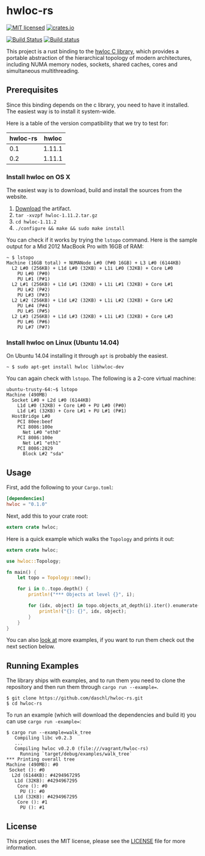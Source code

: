 # hwloc-rs
[![MIT licensed](https://img.shields.io/badge/license-MIT-blue.svg)](./LICENSE)
[![crates.io](http://meritbadge.herokuapp.com/hwloc)](https://crates.io/crates/hwloc)

[![Build Status](https://travis-ci.org/daschl/hwloc-rs.svg?branch=master)](https://travis-ci.org/daschl/hwloc-rs)
[![Build status](https://ci.appveyor.com/api/projects/status/5ky82rqixi67jy9g?svg=true)](https://ci.appveyor.com/project/daschl/hwloc-rs)

This project is a rust binding to the
[hwloc C library](http://www.open-mpi.org/projects/hwloc/), which provides a
portable abstraction of the hierarchical topology of modern architectures,
including NUMA memory nodes, sockets, shared caches, cores and simultaneous
multithreading.

## Prerequisites
Since this binding depends on the c library, you need to have it installed. The
easiest way is to install it system-wide.

Here is a table of the version compatibility that we try to test for:

| hwloc-rs | hwloc  |
|----------|--------|
| 0.1      | 1.11.1 |
| 0.2      | 1.11.1 |

### Install hwloc on OS X
The easiest way is to download, build and install the sources from the website.

 1. [Download](https://www.open-mpi.org/software/hwloc/v1.11/downloads/hwloc-1.11.2.tar.gz)
    the artifact.
 2. `tar -xvzpf hwloc-1.11.2.tar.gz`
 3. `cd hwloc-1.11.2`
 4. `./configure && make && sudo make install`

You can check if it works by trying the `lstopo` command. Here is the sample
output for a Mid 2012 MacBook Pro with 16GB of RAM:

```
~ $ lstopo
Machine (16GB total) + NUMANode L#0 (P#0 16GB) + L3 L#0 (6144KB)
  L2 L#0 (256KB) + L1d L#0 (32KB) + L1i L#0 (32KB) + Core L#0
    PU L#0 (P#0)
    PU L#1 (P#1)
  L2 L#1 (256KB) + L1d L#1 (32KB) + L1i L#1 (32KB) + Core L#1
    PU L#2 (P#2)
    PU L#3 (P#3)
  L2 L#2 (256KB) + L1d L#2 (32KB) + L1i L#2 (32KB) + Core L#2
    PU L#4 (P#4)
    PU L#5 (P#5)
  L2 L#3 (256KB) + L1d L#3 (32KB) + L1i L#3 (32KB) + Core L#3
    PU L#6 (P#6)
    PU L#7 (P#7)
```

### Install hwloc on Linux (Ubuntu 14.04)
On Ubuntu 14.04 installing it through `apt` is probably the easiest.

```
~ $ sudo apt-get install hwloc libhwloc-dev
```

You can again check with `lstopo`. The following is a 2-core virtual machine:

```
ubuntu-trusty-64:~$ lstopo
Machine (490MB)
  Socket L#0 + L2d L#0 (6144KB)
    L1d L#0 (32KB) + Core L#0 + PU L#0 (P#0)
    L1d L#1 (32KB) + Core L#1 + PU L#1 (P#1)
  HostBridge L#0
    PCI 80ee:beef
    PCI 8086:100e
      Net L#0 "eth0"
    PCI 8086:100e
      Net L#1 "eth1"
    PCI 8086:2829
      Block L#2 "sda"
```

## Usage

First, add the following to your `Cargo.toml`:

```toml
[dependencies]
hwloc = "0.1.0"
```

Next, add this to your crate root:

```rust
extern crate hwloc;
```

Here is a quick example which walks the `Topology` and prints it out:

```rust
extern crate hwloc;

use hwloc::Topology;

fn main() {
	let topo = Topology::new();

	for i in 0..topo.depth() {
		println!("*** Objects at level {}", i);

		for (idx, object) in topo.objects_at_depth(i).iter().enumerate() {
			println!("{}: {}", idx, object);
		}
	}
}
```

You can also [look at](https://github.com/daschl/hwloc-rs/tree/master/examples)
more examples, if you want to run them check out the next section below.

## Running Examples
The library ships with examples, and to run them you need to clone the repository
and then run them through `cargo run --example=`.

```
$ git clone https://github.com/daschl/hwloc-rs.git
$ cd hwloc-rs
```

To run an example (which will download the dependencies and build it) you can
use `cargo run -example=`:

```
$ cargo run --example=walk_tree
   Compiling libc v0.2.3
   ...
   Compiling hwloc v0.2.0 (file:///vagrant/hwloc-rs)
     Running `target/debug/examples/walk_tree`
*** Printing overall tree
Machine (490MB): #0
 Socket (): #0
  L2d (6144KB): #4294967295
   L1d (32KB): #4294967295
    Core (): #0
     PU (): #0
   L1d (32KB): #4294967295
    Core (): #1
     PU (): #1
```

## License
This project uses the MIT license, please see the
[LICENSE](https://github.com/daschl/hwloc-rs/blob/master/LICENSE) file for more
information.
